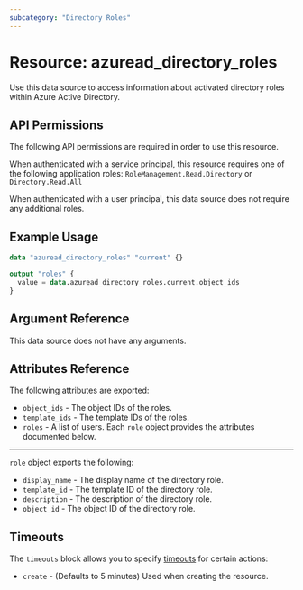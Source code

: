 ```yaml
---
subcategory: "Directory Roles"
---
```


# Resource: azuread_directory_roles

Use this data source to access information about activated directory roles within Azure Active Directory.

## API Permissions

The following API permissions are required in order to use this resource.

When authenticated with a service principal, this resource requires one of the following application roles: `RoleManagement.Read.Directory` or `Directory.Read.All`

When authenticated with a user principal, this data source does not require any additional roles.

## Example Usage

```terraform
data "azuread_directory_roles" "current" {}

output "roles" {
  value = data.azuread_directory_roles.current.object_ids
}
```

## Argument Reference

This data source does not have any arguments.

## Attributes Reference

The following attributes are exported:

* `object_ids` - The object IDs of the roles.
* `template_ids` - The template IDs of the roles.
* `roles` - A list of users. Each `role` object provides the attributes documented below.

---

`role` object exports the following:

* `display_name` - The display name of the directory role.
* `template_id` - The template ID of the directory role.
* `description` - The description of the directory role.
* `object_id` - The object ID of the directory role.

## Timeouts

The `timeouts` block allows you to specify [timeouts](https://www.terraform.io/language/resources/syntax#operation-timeouts) for certain actions:

* `create` - (Defaults to 5 minutes) Used when creating the resource.
